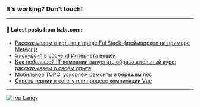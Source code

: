 ### It's working? Don't touch!

---
<!--
#### 🛠️ Technical stack:

![C++](https://img.shields.io/badge/C++-informational?logo=c%2B%2B&style=flat&logoColor=white&color=9C033A)
![Java](https://img.shields.io/badge/Java-informational?logo=java&style=flat&logoColor=white&color=007396)
![Kotlin](https://img.shields.io/badge/Kotlin-informational?logo=Kotlin&style=flat&logoColor=white&color=0095D5)
![JS](https://img.shields.io/badge/JS-informational?logo=javaScript&style=flat&logoColor=black&color=F7Df1E) <br>
![HTML5](https://img.shields.io/badge/HTML5-informational?logo=html5&style=flat&logoColor=white&color=E34F26)
![CSS3](https://img.shields.io/badge/CSS3-informational?logo=css3&style=flat&logoColor=white&color=157286)
![Sass](https://img.shields.io/badge/Saas-informational?logo=sass&style=flat&logoColor=white&color=hotpink)
![PHP](https://img.shields.io/badge/PHP-informational?logo=php&style=flat&logoColor=white&color=777BB4) <br>
![WebPAck](https://img.shields.io/badge/WebPack-informational?logo=webPack&style=flat&logoColor=white&color=FF6F00)
![Bootstrap](https://img.shields.io/badge/Bootstrap-informational?logo=Bootstrap&style=flat&logoColor=white&color=7952B3)
![MySQL](https://img.shields.io/badge/MySQL-informational?logo=MySQL&style=flat&logoColor=white&color=00f) <br>
![NodeJS](https://img.shields.io/badge/NodeJS-informational?logo=node.js&style=flat&logoColor=white&color=43853D)
![Spring](https://img.shields.io/badge/Spring-informational?logo=Spring&style=flat&logoColor=white&color=0A9EDC)
![Angular](https://img.shields.io/badge/Vue-informational?logo=vue.js&style=flat&logoColor=white&color=red)
![Git](https://img.shields.io/badge/Git-informational?logo=git&style=flat&logoColor=white&color=darkorange)

___
-->

#### 💬 Latest posts from habr.com:

<!-- BLOG-POST-LIST:START -->
- [Рассказываем о пользе и вреде FullStack-фреймворков на примере Meteor.js](https://habr.com/ru/post/690464/?utm_source=habrahabr&utm_medium=rss&utm_campaign=690464)
- [Экскурсия в backend Интернета вещей](https://habr.com/ru/post/679544/?utm_source=habrahabr&utm_medium=rss&utm_campaign=679544)
- [Как небольшой IT-компании запустить образовательный курс: рассказываем о своём опыте](https://habr.com/ru/post/690460/?utm_source=habrahabr&utm_medium=rss&utm_campaign=690460)
- [Мобильное ТОРО: ускоряем ремонты и бережем лес](https://habr.com/ru/post/690456/?utm_source=habrahabr&utm_medium=rss&utm_campaign=690456)
- [Сквозь тернии к core-у или процесс компиляции Vue](https://habr.com/ru/post/690522/?utm_source=habrahabr&utm_medium=rss&utm_campaign=690522)
<!-- BLOG-POST-LIST:END -->

---

[![Top Langs](https://github-readme-stats.vercel.app/api/top-langs/?username=zloylis&layout=compact&hide_border=true&theme=dracula)](https://github.com/zloylis)
